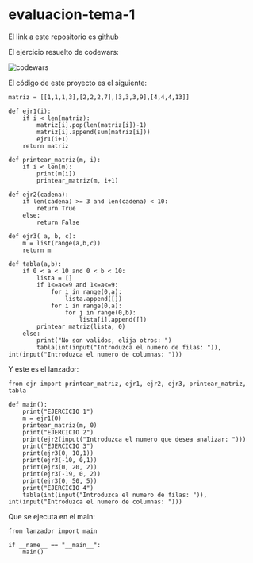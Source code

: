 # evaluacion-tema-1

El link a este repositorio es [github](https://github.com/GonzaloGmv/evaluacion-tema-1)

El ejercicio resuelto de codewars:

![codewars](https://user-images.githubusercontent.com/91721237/191991574-326947dd-ef55-4eee-8bfb-fa3fa96a161a.png)

El código de este proyecto es el siguiente:
```
matriz = [[1,1,1,3],[2,2,2,7],[3,3,3,9],[4,4,4,13]]

def ejr1(i):
    if i < len(matriz):
        matriz[i].pop(len(matriz[i])-1)
        matriz[i].append(sum(matriz[i]))
        ejr1(i+1)
    return matriz

def printear_matriz(m, i):
    if i < len(m):
        print(m[i])
        printear_matriz(m, i+1)

def ejr2(cadena):
    if len(cadena) >= 3 and len(cadena) < 10:
        return True
    else:
        return False

def ejr3( a, b, c):
    m = list(range(a,b,c))
    return m

def tabla(a,b):
    if 0 < a < 10 and 0 < b < 10:
        lista = []
        if 1<=a<=9 and 1<=a<=9:
            for i in range(0,a):
                lista.append([])
            for i in range(0,a):
                for j in range(0,b):
                    lista[i].append([])
        printear_matriz(lista, 0)
    else:
        print("No son validos, elija otros: ")
        tabla(int(input("Introduzca el numero de filas: ")), int(input("Introduzca el numero de columnas: ")))
```

Y este es el lanzador:
```
from ejr import printear_matriz, ejr1, ejr2, ejr3, printear_matriz, tabla

def main():
    print("EJERCICIO 1")
    m = ejr1(0)
    printear_matriz(m, 0)
    print("EJERCICIO 2")
    print(ejr2(input("Introduzca el numero que desea analizar: ")))
    print("EJERCICIO 3")
    print(ejr3(0, 10,1))
    print(ejr3(-10, 0,1))
    print(ejr3(0, 20, 2))
    print(ejr3(-19, 0, 2))
    print(ejr3(0, 50, 5))
    print("EJERCICIO 4")
    tabla(int(input("Introduzca el numero de filas: ")), int(input("Introduzca el numero de columnas: ")))
```

Que se ejecuta en el main:
```
from lanzador import main

if __name__ == "__main__":
    main()
```    
